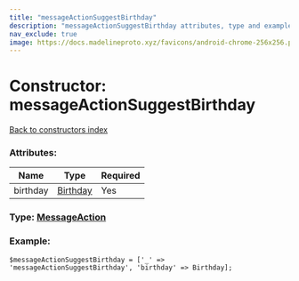 ```yaml
---
title: "messageActionSuggestBirthday"
description: "messageActionSuggestBirthday attributes, type and example"
nav_exclude: true
image: https://docs.madelineproto.xyz/favicons/android-chrome-256x256.png
---
```

# Constructor: messageActionSuggestBirthday  
[Back to constructors index](/API_docs/constructors/index.html)



### Attributes:

| Name     |    Type       | Required |
|----------|---------------|----------|
|birthday|[Birthday](/API_docs/types/Birthday.html) | Yes|



### Type: [MessageAction](/API_docs/types/MessageAction.html)


### Example:

```
$messageActionSuggestBirthday = ['_' => 'messageActionSuggestBirthday', 'birthday' => Birthday];
```  
